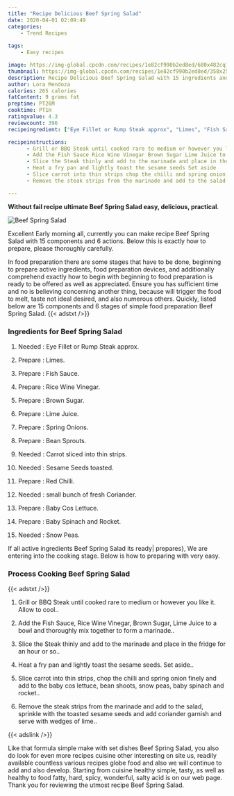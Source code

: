 ```yaml
---
title: "Recipe Delicious Beef Spring Salad"
date: 2020-04-01 02:09:49
categories:
    - Trend Recipes
    
tags:
    - Easy recipes

image: https://img-global.cpcdn.com/recipes/1e82cf990b2ed8ed/680x482cq70/beef-spring-salad-recipe-main-photo.jpg
thumbnail: https://img-global.cpcdn.com/recipes/1e82cf990b2ed8ed/350x250cq70/beef-spring-salad-recipe-main-photo.jpg
description: Recipe Delicious Beef Spring Salad with 15 ingredients and 6 stages of easy cooking.
author: Lora Mendoza
calories: 265 calories
fatContent: 9 grams fat
preptime: PT26M
cooktime: PT1H
ratingvalue: 4.3
reviewcount: 396
recipeingredient: ["Eye Fillet or Rump Steak approx", "Limes", "Fish Sauce", "Rice Wine Vinegar", "Brown Sugar", "Lime Juice", "Spring Onions", "Bean Sprouts", "Carrot sliced into thin strips", "Sesame Seeds toasted", "Red Chilli", "small bunch of fresh Coriander", "Baby Cos Lettuce", "Baby Spinach and Rocket", "Snow Peas"]

recipeinstructions: 
      - Grill or BBQ Steak until cooked rare to medium or however you like it Allow to cool 
      - Add the Fish Sauce Rice Wine Vinegar Brown Sugar Lime Juice to a bowl and thoroughly mix together to form a marinade 
      - Slice the Steak thinly and add to the marinade and place in the fridge for an hour or so 
      - Heat a fry pan and lightly toast the sesame seeds Set aside 
      - Slice carrot into thin strips chop the chilli and spring onion finely and add to the baby cos lettuce bean shoots snow peas baby spinach and rocket 
      - Remove the steak strips from the marinade and add to the salad sprinkle with the toasted sesame seeds and add coriander garnish and serve with wedges of lime

---
```




**Without fail recipe ultimate Beef Spring Salad easy, delicious, practical**. 


![Beef Spring Salad](https://img-global.cpcdn.com/recipes/1e82cf990b2ed8ed/680x482cq70/beef-spring-salad-recipe-main-photo.jpg "Beef Spring Salad")




Excellent Early morning all, currently you can make recipe Beef Spring Salad with 15 components and 6 actions. Below this is exactly how to prepare, please thoroughly carefully.

In food preparation there are some stages that have to be done, beginning to prepare active ingredients, food preparation devices, and additionally comprehend exactly how to begin with beginning to food preparation is ready to be offered as well as appreciated. Ensure you has sufficient time and no is believing concerning another thing, because will trigger the food to melt, taste not ideal desired, and also numerous others. Quickly, listed below are 15 components and 6 stages of simple food preparation Beef Spring Salad.
{{< adstxt />}}

### Ingredients for Beef Spring Salad


1. Needed  : Eye Fillet or Rump Steak approx.

1. Prepare  : Limes.

1. Prepare  : Fish Sauce.

1. Prepare  : Rice Wine Vinegar.

1. Prepare  : Brown Sugar.

1. Prepare  : Lime Juice.

1. Prepare  : Spring Onions.

1. Prepare  : Bean Sprouts.

1. Needed  : Carrot sliced into thin strips.

1. Needed  : Sesame Seeds toasted.

1. Prepare  : Red Chilli.

1. Needed  : small bunch of fresh Coriander.

1. Prepare  : Baby Cos Lettuce.

1. Prepare  : Baby Spinach and Rocket.

1. Needed  : Snow Peas.



If all active ingredients Beef Spring Salad its ready| prepares}, We are entering into the cooking stage. Below is how to preparing with very easy.

### Process Cooking Beef Spring Salad

{{< adstxt />}}


1. Grill or BBQ Steak until cooked rare to medium or however you like it. Allow to cool..



1. Add the Fish Sauce, Rice Wine Vinegar, Brown Sugar, Lime Juice to a bowl and thoroughly mix together to form a marinade..



1. Slice the Steak thinly and add to the marinade and place in the fridge for an hour or so..



1. Heat a fry pan and lightly toast the sesame seeds. Set aside..



1. Slice carrot into thin strips, chop the chilli and spring onion finely and add to the baby cos lettuce, bean shoots, snow peas, baby spinach and rocket..



1. Remove the steak strips from the marinade and add to the salad, sprinkle with the toasted sesame seeds and add coriander garnish and serve with wedges of lime..





{{< adslink />}}

Like that formula simple make with set dishes Beef Spring Salad, you also do look for even more recipes cuisine other interesting on site us, readily available countless various recipes globe food and also we will continue to add and also develop. Starting from cuisine healthy simple, tasty, as well as healthy to food fatty, hard, spicy, wonderful, salty acid is on our web page. Thank you for reviewing the utmost recipe Beef Spring Salad.
